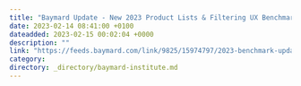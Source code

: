 ```yaml
---
title: "Baymard Update - New 2023 Product Lists & Filtering UX Benchmark with Over 6,100 Performance Scores and 4,400+ Best Practice Examples"
date: 2023-02-14 08:41:00 +0100
dateadded: 2023-02-15 00:02:04 +0000
description: ""
link: "https://feeds.baymard.com/link/9825/15974797/2023-benchmark-update-product-lists-filtering"
category:
directory: _directory/baymard-institute.md
---
```

